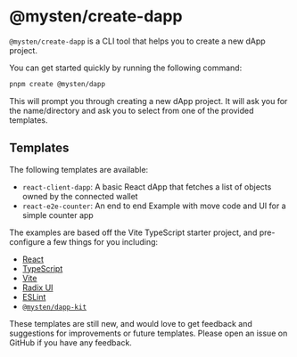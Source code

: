 # @mysten/create-dapp

`@mysten/create-dapp` is a CLI tool that helps you to create a new dApp project.

You can get started quickly by running the following command:

```bash
pnpm create @mysten/dapp
```

This will prompt you through creating a new dApp project. It will ask you for the name/directory and
ask you to select from one of the provided templates.

## Templates

The following templates are available:

-   `react-client-dapp`: A basic React dApp that fetches a list of objects owned by the connected
    wallet
-   `react-e2e-counter`: An end to end Example with move code and UI for a simple counter app

The examples are based off the Vite TypeScript starter project, and pre-configure a few things for
you including:

-   [React](https://react.dev/)
-   [TypeScript](https://www.typescriptlang.org/)
-   [Vite](https://vitejs.dev/)
-   [Radix UI](https://www.radix-ui.com/)
-   [ESLint](https://eslint.org/)
-   [`@mysten/dapp-kit`](https://sdk.mystenlabs.com/dapp-kit)

These templates are still new, and would love to get feedback and suggestions for improvements or
future templates. Please open an issue on GitHub if you have any feedback.
